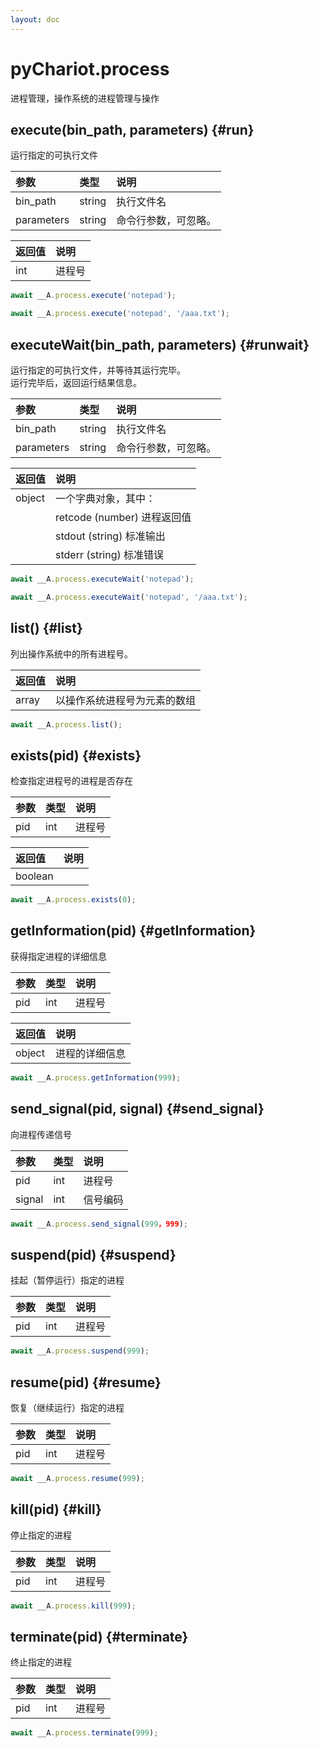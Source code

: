 ```yaml
---
layout: doc
---
```


# pyChariot.process

进程管理，操作系统的进程管理与操作

## execute(bin_path, parameters) <Badge type="tip" text="Since 25.3.5.1" /> {#run}

运行指定的可执行文件

| 参数         | 类型     | 说明         |
|:-----------|:-------|:-----------|
| bin_path   | string | 执行文件名      |   
| parameters | string | 命令行参数，可忽略。 |   

| 返回值 | 说明  |
|:----|:----|
| int | 进程号 |

```javascript
await __A.process.execute('notepad');
```

```javascript
await __A.process.execute('notepad', '/aaa.txt');
```

## executeWait(bin_path, parameters) <Badge type="tip" text="Since 25.3.5.1" /> {#runwait}

运行指定的可执行文件，并等待其运行完毕。<br />运行完毕后，返回运行结果信息。

| 参数         | 类型     | 说明         |
|:-----------|:-------|:-----------|
| bin_path   | string | 执行文件名      |   
| parameters | string | 命令行参数，可忽略。 |   

| 返回值    | 说明                     |
|:-------|:-----------------------|
| object | 一个字典对象，其中：             |
|        | retcode (number) 进程返回值 |
|        | stdout (string) 标准输出   |
|        | stderr (string) 标准错误   |

```javascript
await __A.process.executeWait('notepad');
```

```javascript
await __A.process.executeWait('notepad', '/aaa.txt');
```

## list() <Badge type="tip" text="Since 25.3.5.1" /> {#list}

列出操作系统中的所有进程号。

| 返回值   | 说明             |
|:------|:---------------|
| array | 以操作系统进程号为元素的数组 |

```javascript
await __A.process.list();
```

## exists(pid) <Badge type="tip" text="Since 25.3.5.1" /> {#exists}

检查指定进程号的进程是否存在

| 参数  | 类型  | 说明  |
|:----|:----|:----|
| pid | int | 进程号 |   

| 返回值     | 说明 |
|:--------|:---|
| boolean |    |

```javascript
await __A.process.exists(0);
```

## getInformation(pid) <Badge type="tip" text="Since 25.3.5.1" /> {#getInformation}

获得指定进程的详细信息

| 参数  | 类型  | 说明  |
|:----|:----|:----|
| pid | int | 进程号 |   

| 返回值    | 说明      |
|:-------|:--------|
| object | 进程的详细信息 |

```javascript
await __A.process.getInformation(999);
```

## send_signal(pid, signal) <Badge type="tip" text="Since 25.3.5.1" /> {#send_signal}

向进程传递信号

| 参数     | 类型  | 说明   |
|:-------|:----|:-----|
| pid    | int | 进程号  |   
| signal | int | 信号编码 |   

```javascript
await __A.process.send_signal(999，999);
```

## suspend(pid) <Badge type="tip" text="Since 25.3.5.1" /> {#suspend}

挂起（暂停运行）指定的进程

| 参数  | 类型  | 说明  |
|:----|:----|:----|
| pid | int | 进程号 |   

```javascript
await __A.process.suspend(999);
```

## resume(pid) <Badge type="tip" text="Since 25.3.5.1" /> {#resume}

恢复（继续运行）指定的进程

| 参数  | 类型  | 说明  |
|:----|:----|:----|
| pid | int | 进程号 |   

```javascript
await __A.process.resume(999);
```

## kill(pid) <Badge type="tip" text="Since 25.3.5.1" /> {#kill}

停止指定的进程

| 参数  | 类型  | 说明  |
|:----|:----|:----|
| pid | int | 进程号 |   

```javascript
await __A.process.kill(999);
```

## terminate(pid) <Badge type="tip" text="Since 25.3.5.1" /> {#terminate}

终止指定的进程

| 参数  | 类型  | 说明  |
|:----|:----|:----|
| pid | int | 进程号 |   

```javascript
await __A.process.terminate(999);
```
